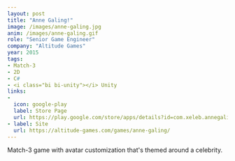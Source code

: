 ```yaml
---
layout: post
title: "Anne Galing!"
image: /images/anne-galing.jpg
anim: /images/anne-galing.gif
role: "Senior Game Engineer"
company: "Altitude Games"
year: 2015
tags:
- Match-3
- 2D
- C#
- <i class="bi bi-unity"></i> Unity
links:
-
  icon: google-play
  label: Store Page
  url: https://play.google.com/store/apps/details?id=com.xeleb.annegaling
- label: Site
  url: https://altitude-games.com/games/anne-galing/
---
```


Match-3 game with avatar customization that's themed around a celebrity.